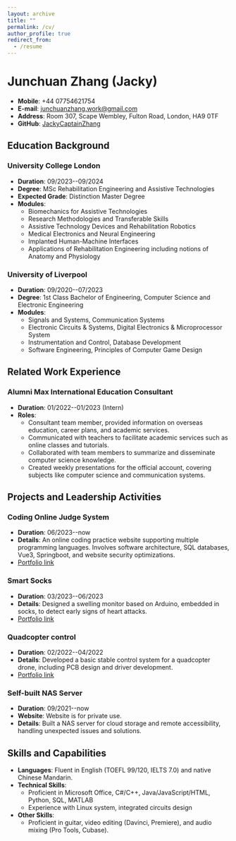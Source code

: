 ```yaml
---
layout: archive
title: ""
permalink: /cv/
author_profile: true
redirect_from:
  - /resume
---
```


# Junchuan Zhang (Jacky)

- **Mobile**: +44 07754621754
- **E-mail**: junchuanzhang.work@gmail.com
- **Address**: Room 307, Scape Wembley, Fulton Road, London, HA9 0TF
- **GitHub**: [JackyCaptainZhang](https://github.com/JackyCaptainZhang?tab=repositories)

## Education Background

### University College London

- **Duration**: 09/2023--09/2024
- **Degree**: MSc Rehabilitation Engineering and Assistive Technologies
- **Expected Grade**: Distinction Master Degree
- **Modules**:
  - Biomechanics for Assistive Technologies
  - Research Methodologies and Transferable Skills
  - Assistive Technology Devices and Rehabilitation Robotics
  - Medical Electronics and Neural Engineering
  - Implanted Human-Machine Interfaces
  - Applications of Rehabilitation Engineering including notions of Anatomy and Physiology

### University of Liverpool

- **Duration**: 09/2020--07/2023
- **Degree**: 1st Class Bachelor of Engineering, Computer Science and Electronic Engineering
- **Modules**:
  - Signals and Systems, Communication Systems
  - Electronic Circuits & Systems, Digital Electronics & Microprocessor System
  - Instrumentation and Control, Database Development
  - Software Engineering, Principles of Computer Game Design

## Related Work Experience

### Alumni Max International Education Consultant

- **Duration**: 01/2022--01/2023 (Intern)
- **Roles**:
  - Consultant team member, provided information on overseas education, career plans, and academic services.
  - Communicated with teachers to facilitate academic services such as online classes and tutorials.
  - Collaborated with team members to summarize and disseminate computer science knowledge.
  - Created weekly presentations for the official account, covering subjects like computer science and communication systems.

## Projects and Leadership Activities

### Coding Online Judge System

- **Duration**: 06/2023--now
- **Details**: An online coding practice website supporting multiple programming languages. Involves software architecture, SQL databases, Vue3, Springboot, and website security optimizations.
- [Portfolio link](https://www.jacky-info.com/portfolio/portfolio-1/)

### Smart Socks

- **Duration**: 03/2023--06/2023
- **Details**: Designed a swelling monitor based on Arduino, embedded in socks, to detect early signs of heart attacks.
- [Portfolio link](https://www.jacky-info.com/portfolio/portfolio-2/)

### Quadcopter control

- **Duration**: 02/2022--04/2022
- **Details**: Developed a basic stable control system for a quadcopter drone, including PCB design and driver development.
- [Portfolio link](https://github.com/JackyCaptainZhang/Building-of-Quadrotor-Drone-with-Raspberry-Pi-use-Python)

### Self-built NAS Server

- **Duration**: 09/2021--now
- **Website**: Website is for private use.
- **Details**: Built a NAS server for cloud storage and remote accessibility, handling unexpected issues and solutions.

## Skills and Capabilities

- **Languages**: Fluent in English (TOEFL 99/120, IELTS 7.0) and native Chinese Mandarin.
- **Technical Skills**:
  - Proficient in Microsoft Office, C#/C++, Java/JavaScript/HTML, Python, SQL, MATLAB
  - Experience with Linux system, integrated circuits design
- **Other Skills**:
  - Proficient in guitar, video editing (Davinci, Premiere), and audio mixing (Pro Tools, Cubase).
